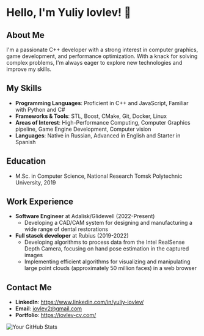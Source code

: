 # Hello, I'm Yuliy Iovlev! 👋

## About Me
I'm a passionate C++ developer with a strong interest in computer graphics, game development, and performance optimization. With a knack for solving complex problems, I'm always eager to explore new technologies and improve my skills.

## My Skills
- **Programming Languages**: Proficient in C++ and JavaScript, Familiar with Python and C#
- **Frameworks & Tools**: STL, Boost, CMake, Git, Docker, Linux
- **Areas of Interest**: High-Performance Computing, Computer Graphics pipeline, Game Engine Development, Computer vision
- **Languages**: Native in Russian, Advanced in English and Starter in Spanish

## Education
- M.Sc. in Computer Science, National Research Tomsk Polytechnic University, 2019

## Work Experience
- **Software Engineer** at Adalisk/Glidewell (2022-Present)
  - Developing a CAD/CAM system for designing and manufacturing a wide range of dental restorations
- **Full stasck developer** at Rubius (2019-2022)
  - Developing algorithms to process data from the Intel RealSense Depth Camera, focusing on hand pose estimation in the captured images
  - Implementing efficient algorithms for visualizing and manipulating large point clouds (approximately 50 million faces) in a web browser

## Contact Me
- **LinkedIn**: https://www.linkedin.com/in/yuliy-iovlev/
- **Email**: iovlev2@gmail.com
- **Portfolio**: https://iovlev-cv.com/

![Your GitHub Stats](https://github-readme-stats.vercel.app/api?username=IovlevYuliy&show_icons=true)
